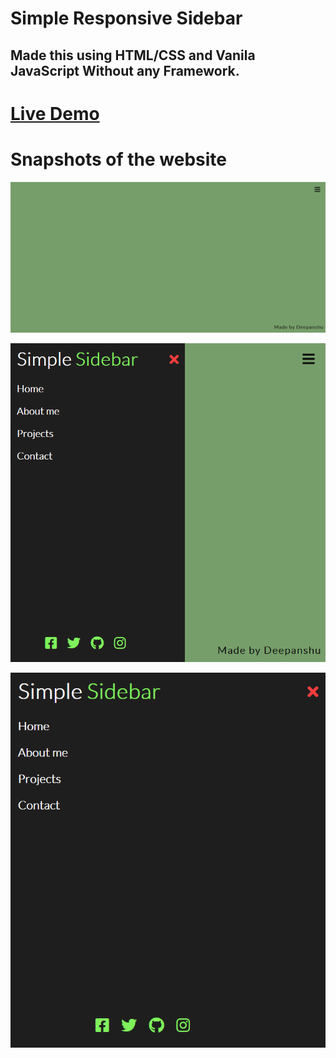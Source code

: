 # Simple Responsive Sidebar

## Made this using HTML/CSS and Vanila JavaScript Without any Framework.

# [Live Demo](https://ddepu11.github.io/simple_sidebar/)

# Snapshots of the website

![snapshot_1](https://github.com/ddepu11/simple_sidebar/blob/master/snapshots/1.png)

![snapshot_1](https://github.com/ddepu11/simple_sidebar/blob/master/snapshots/2.png)

![snapshot_1](https://github.com/ddepu11/simple_sidebar/blob/master/snapshots/3.png)
